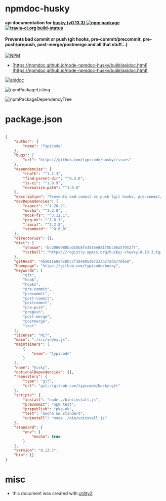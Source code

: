 # npmdoc-husky

#### api documentation for  [husky (v0.13.3)](https://github.com/typicode/husky)  [![npm package](https://img.shields.io/npm/v/npmdoc-husky.svg?style=flat-square)](https://www.npmjs.org/package/npmdoc-husky) [![travis-ci.org build-status](https://api.travis-ci.org/npmdoc/node-npmdoc-husky.svg)](https://travis-ci.org/npmdoc/node-npmdoc-husky)

#### Prevents bad commit or push (git hooks, pre-commit/precommit, pre-push/prepush, post-merge/postmerge and all that stuff...)

[![NPM](https://nodei.co/npm/husky.png?downloads=true&downloadRank=true&stars=true)](https://www.npmjs.com/package/husky)

- [https://npmdoc.github.io/node-npmdoc-husky/build/apidoc.html](https://npmdoc.github.io/node-npmdoc-husky/build/apidoc.html)

[![apidoc](https://npmdoc.github.io/node-npmdoc-husky/build/screenCapture.buildCi.browser.%252Ftmp%252Fbuild%252Fapidoc.html.png)](https://npmdoc.github.io/node-npmdoc-husky/build/apidoc.html)

![npmPackageListing](https://npmdoc.github.io/node-npmdoc-husky/build/screenCapture.npmPackageListing.svg)

![npmPackageDependencyTree](https://npmdoc.github.io/node-npmdoc-husky/build/screenCapture.npmPackageDependencyTree.svg)



# package.json

```json

{
    "author": {
        "name": "Typicode"
    },
    "bugs": {
        "url": "https://github.com/typicode/husky/issues"
    },
    "dependencies": {
        "chalk": "^1.1.3",
        "find-parent-dir": "^0.3.0",
        "is-ci": "^1.0.9",
        "normalize-path": "^1.0.0"
    },
    "description": "Prevents bad commit or push (git hooks, pre-commit/precommit, pre-push/prepush, post-merge/postmerge and all that stuff...)",
    "devDependencies": {
        "expect": "^1.20.2",
        "mocha": "^3.2.0",
        "mock-fs": "^3.12.1",
        "pkg-ok": "^1.0.1",
        "rimraf": "^2.2.8",
        "standard": "^8.6.0"
    },
    "directories": {},
    "dist": {
        "shasum": "bc2066080badc8b8fe3516e881f5bc68a57052ff",
        "tarball": "https://registry.npmjs.org/husky/-/husky-0.13.3.tgz"
    },
    "gitHead": "4b5011e854c0bccf384805107233bc72db77d9a8",
    "homepage": "https://github.com/typicode/husky",
    "keywords": [
        "git",
        "hook",
        "hooks",
        "pre-commit",
        "precommit",
        "post-commit",
        "postcommit",
        "pre-push",
        "prepush",
        "post-merge",
        "postmerge",
        "test"
    ],
    "license": "MIT",
    "main": "./src/index.js",
    "maintainers": [
        {
            "name": "typicode"
        }
    ],
    "name": "husky",
    "optionalDependencies": {},
    "repository": {
        "type": "git",
        "url": "git://github.com/typicode/husky.git"
    },
    "scripts": {
        "install": "node ./bin/install.js",
        "precommit": "npm test",
        "prepublish": "pkg-ok",
        "test": "mocha && standard",
        "uninstall": "node ./bin/uninstall.js"
    },
    "standard": {
        "env": {
            "mocha": true
        }
    },
    "version": "0.13.3",
    "bin": {}
}
```



# misc
- this document was created with [utility2](https://github.com/kaizhu256/node-utility2)
